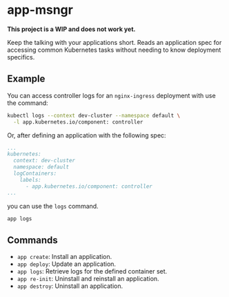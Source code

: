 # app-msngr

**This project is a WIP and does not work yet.**

Keep the talking with your applications short. Reads an application spec for
accessing common Kubernetes tasks without needing to know deployment specifics.

## Example

You can access controller logs for an `nginx-ingress` deployment with use the
command:

```sh
kubectl logs --context dev-cluster --namespace default \
  -l app.kubernetes.io/component: controller
```

Or, after defining an application with the following spec:

```yaml
...
kubernetes:
  context: dev-cluster
  namespace: default
  logContainers:
    labels:
      - app.kubernetes.io/component: controller
...
```

you can use the `logs` command.

```sh
app logs
```

## Commands

- `app create`: Install an application.
- `app deploy`: Update an application.
- `app logs`: Retrieve logs for the defined container set.
- `app re-init`: Uninstall and reinstall an application.
- `app destroy`: Uninstall an application.
